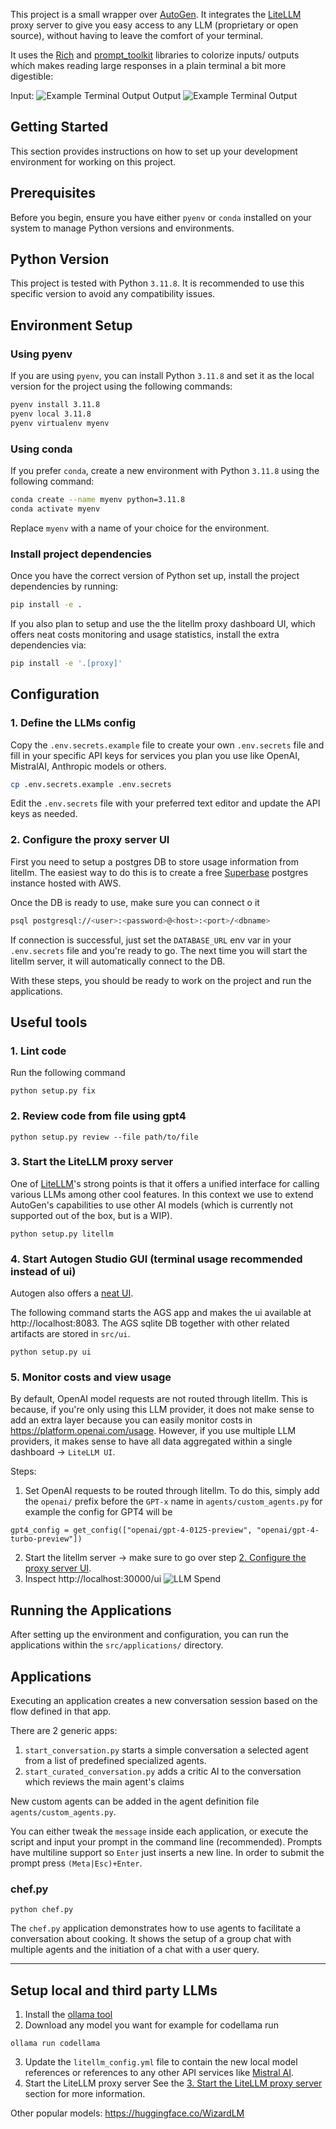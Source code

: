 This project is a small wrapper over [AutoGen](https://github.com/microsoft/autogen). It integrates the [LiteLLM](https://github.com/BerriAI/litellm) proxy server to give you easy access to any LLM (proprietary or open source), without having to leave the comfort of your terminal.

It uses the [Rich](https://github.com/Textualize/rich) and [prompt_toolkit](https://github.com/prompt-toolkit/python-prompt-toolkit) libraries to colorize inputs/ outputs which makes reading large responses in a plain terminal a bit more digestible:

Input:
![Example Terminal Output](docs/llm_terminal_input.jpg)
Output
![Example Terminal Output](docs/llm_terminal_response.jpg)

## Getting Started

This section provides instructions on how to set up your development environment for working on this project.

## Prerequisites

Before you begin, ensure you have either `pyenv` or `conda` installed on your system to manage Python versions and environments.

## Python Version

This project is tested with Python `3.11.8`. It is recommended to use this specific version to avoid any compatibility issues.

## Environment Setup

### Using pyenv

If you are using `pyenv`, you can install Python `3.11.8` and set it as the local version for the project using the following commands:

```sh
pyenv install 3.11.8
pyenv local 3.11.8
pyenv virtualenv myenv
```

### Using conda

If you prefer `conda`, create a new environment with Python `3.11.8` using the following command:

```sh
conda create --name myenv python=3.11.8
conda activate myenv
```

Replace `myenv` with a name of your choice for the environment.

### Install project dependencies

Once you have the correct version of Python set up, install the project dependencies by running:

```sh
pip install -e .
```

If you also plan to setup and use the the litellm proxy dashboard UI, which offers neat costs monitoring and usage statistics, install the extra dependencies via:
```sh
pip install -e '.[proxy]'
```

## Configuration

### 1. Define the LLMs config
Copy the `.env.secrets.example` file to create your own `.env.secrets` file and fill in your specific API keys for services you plan you use like OpenAI, MistralAI, Anthropic models or others.

```sh
cp .env.secrets.example .env.secrets
```

Edit the `.env.secrets` file with your preferred text editor and update the API keys as needed.

### 2. Configure the proxy server UI
First you need to setup a postgres DB to store usage information from litellm. The easiest way to do this is to create a free [Superbase](https://supabase.com/) postgres instance hosted with AWS.

Once the DB is ready to use, make sure you can connect o it

```sh
psql postgresql://<user>:<password>@<host>:<port>/<dbname>
```

If connection is successful, just set the `DATABASE_URL` env var in your `.env.secrets` file and you're ready to go. The next time you will start the litellm server, it will automatically connect to the DB.

With these steps, you should be ready to work on the project and run the applications.

## Useful tools
### 1. Lint code
Run the following command
```
python setup.py fix
```
### 2. Review code from file using gpt4
```
python setup.py review --file path/to/file
```
### 3. Start the LiteLLM proxy server
One of [LiteLLM](https://litellm.vercel.app/docs/)'s strong points is that it offers a unified interface for calling various LLMs among other cool features.
In this context we use to extend AutoGen's capabilities to use other AI models (which is currently not supported out of the box, but is a WIP).
```
python setup.py litellm
```

### 4. Start Autogen Studio GUI (terminal usage recommended instead of ui)
Autogen also offers a [neat UI](https://github.com/microsoft/autogen/tree/main/samples/apps/autogen-studio).

The following command starts the AGS app and makes the ui available at http://localhost:8083.
The AGS sqlite DB together with other related artifacts are stored in `src/ui`.

```
python setup.py ui
```

### 5. Monitor costs and view usage
By default, OpenAI model requests are not routed through litellm. This is because, if you're only using this LLM provider, it does not make sense to add an extra layer because you can easily monitor costs in https://platform.openai.com/usage.
However, if you use multiple LLM providers, it makes sense to have all data aggregated within a single dashboard -> `LiteLLM UI`.

Steps:
1. Set OpenAI requests to be routed through litellm. To do this, simply add the `openai/` prefix before the `GPT-x` name in `agents/custom_agents.py` for example the config for GPT4 will be
```
gpt4_config = get_config(["openai/gpt-4-0125-preview", "openai/gpt-4-turbo-preview"])
```
2. Start the litellm server -> make sure to go over step [2. Configure the proxy server UI](#2-configure-the-proxy-server-ui).
3. Inspect http://localhost:30000/ui
![LLM Spend](docs/llm_costs_dashboard.jpg)

## Running the Applications

After setting up the environment and configuration, you can run the applications within the `src/applications/` directory.


## Applications
Executing an application creates a new conversation session based on the flow defined in that app.

There are 2 generic apps:
1. `start_conversation.py` starts a simple conversation a selected agent from a list of predefined specialized agents.
2. `start_curated_conversation.py` adds a critic AI to the conversation which reviews the main agent's claims

New custom agents can be added in the agent definition file `agents/custom_agents.py`.


You can either tweak the `message` inside each application, or execute the script and input your prompt in the command line (recommended).
Prompts have multiline support so `Enter` just inserts a new line. In order to submit the prompt press `(Meta|Esc)+Enter`.

### chef.py
```
python chef.py
```

The `chef.py` application demonstrates how to use agents to facilitate a conversation about cooking. It shows the setup of a group chat with multiple agents and the initiation of a chat with a user query.

---

## Setup local and third party LLMs

1. Install the [ollama tool](https://github.com/jmorganca/ollama)
2. Download any model you want for example for codellama run
```
ollama run codellama
```
3. Update the `litellm_config.yml` file to contain the new local model references or references to any other API services like [Mistral AI](https://mistral.ai/).
4. Start the LiteLLM proxy server 
See the [3. Start the LiteLLM proxy server](#3-start-the-litellm-proxy-server) section for more information.

Other popular models: https://huggingface.co/WizardLM